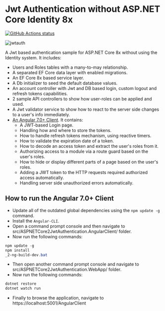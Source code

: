 Jwt Authentication without ASP.NET Core Identity 8x
===========

<p>
  <a href="https://github.com/VahidN/ASPNETCore2JwtAuthentication">
     <img alt="GitHub Actions status" src="https://github.com/VahidN/ASPNETCore2JwtAuthentication/workflows/.NET%20Core%20Build/badge.svg">
  </a>
</p>


![jwtauth](/src/ASPNETCore2JwtAuthentication.WebApp/wwwroot/images/jwtauth.png)

A Jwt based authentication sample for ASP.NET Core 8x without using the Identity system. It includes:

- Users and Roles tables with a many-to-may relationship.
- A separated EF Core data layer with enabled migrations.
- An EF Core 8x based service layer.
- A Db initializer to seed the default database values.
- An account controller with Jwt and DB based login, custom logout and refresh tokens capabilities.
- 2 sample API controllers to show how user-roles can be applied and used.
- A Jwt validator service to show how to react to the server side changes to a user's info immediately.
- [An Angular 7.0+ Client](/src/ASPNETCore2JwtAuthentication.AngularClient/). It contains:
  - A JWT-based Login page.
  - Handling how and where to store the tokens.
  - How to handle refresh tokens mechanism, using reactive timers.
  - How to validate the expiration date of a token.
  - How to decode an access token and extract the user's roles from it.
  - Authorizing access to a module via a route guard based on the user's roles.
  - How to hide or display different parts of a page based on the user's roles.
  - Adding a JWT token to the HTTP requests required authorized access automatically.
  - Handling server side unauthorized errors automatically.



How to run the Angular 7.0+ Client
-------------

- Update all of the outdated global dependencies using the `npm update -g` command.
- Install the `Angular-CLI`.
- Open a command prompt console and then navigate to src/ASPNETCore2JwtAuthentication.AngularClient/ folder.
- Now run the following commands:

```PowerShell
npm update -g
npm install
_2-ng-build-dev.bat
```

- Then open another command prompt console and navigate to src/ASPNETCore2JwtAuthentication.WebApp/ folder.
- Now run the following commands:

```PowerShell
dotnet restore
dotnet watch run
```

- Finally to browse the application, navigate to https://localhost:5001/AngularClient
